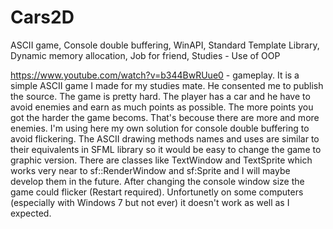 # Cars2D
ASCII game, Console double buffering, WinAPI, Standard Template Library, Dynamic memory allocation, Job for friend, Studies - Use of OOP

https://www.youtube.com/watch?v=b344BwRUue0 - gameplay.
It is a simple ASCII game I made for my studies mate. He consented me to publish the source. The game is pretty hard. The player has a car and he have to avoid enemies and earn as much points as possible. The more points you got the harder the game becoms. That's becouse there are more and more enemies.
I'm using here my own solution for console double buffering to avoid flickering. The ASCII drawing methods names and uses are similar to their equivalents in SFML library so it would be easy to change the game to graphic version. There are classes like TextWindow and TextSprite which works very near to sf::RenderWindow and sf:Sprite and I will maybe develop them in the future. After changing the console window size the game could flicker (Restart required). Unfortunetly on some computers (especially with Windows 7 but not ever) it doesn't work as well as I expected.
